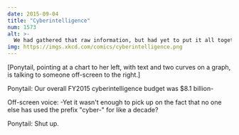 ```yaml
---
date: 2015-09-04
title: "Cyberintelligence"
num: 1573
alt: >-
  We had gathered that raw information, but had yet to put it all together.
img: https://imgs.xkcd.com/comics/cyberintelligence.png
---
```

[Ponytail, pointing at a chart to her left, with text and two curves on a graph, is talking to someone off-screen to the right.]

Ponytail: Our overall FY2015 cyberintelligence budget was $8.1 billion-

Off-screen voice: -Yet it wasn't enough to pick up on the fact that no one else has used the prefix "cyber-" for like a decade?

Ponytail: Shut up.